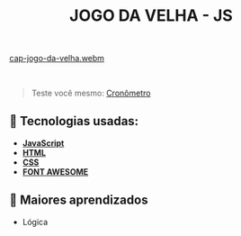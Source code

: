 <h1 align=center> JOGO DA VELHA - JS </h1>

<br>

[cap-jogo-da-velha.webm](https://github.com/RonaldoFidelis/jogo-da-velha/assets/92171641/cbfb3939-9dbd-4b9b-91bb-1e78b3b4d62c)

<br>

> Teste você mesmo: <a href="https://dazzling-sorbet-2ea073.netlify.app/" target="_blank"> Cronômetro </a>

## 🚀 Tecnologias usadas:

* **[ JavaScript ](https://developer.mozilla.org/en-US/docs/Web/JavaScript)**
* **[ HTML ](https://developer.mozilla.org/pt-BR/docs/Web/HTML)**
* **[ CSS ](https://developer.mozilla.org/pt-BR/docs/Web/CSS)**
* **[ FONT AWESOME ](https://fontawesome.com/)**

## 📝 Maiores aprendizados

* Lógica
